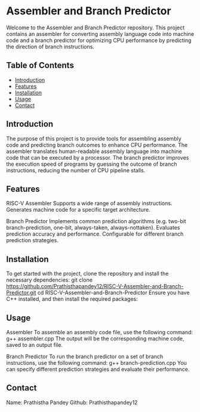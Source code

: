 # Assembler and Branch Predictor

Welcome to the Assembler and Branch Predictor repository. This project contains an assembler for converting assembly language code into machine code and a branch predictor for optimizing CPU performance by predicting the direction of branch instructions.

## Table of Contents
- [Introduction](#introduction)
- [Features](#features)
- [Installation](#Installation)
- [Usage](#Usage)
- [Contact](#contact)


## Introduction
The purpose of this project is to provide tools for assembling assembly code and predicting branch outcomes to enhance CPU performance. The assembler translates human-readable assembly language into machine code that can be executed by a processor. The branch predictor improves the execution speed of programs by guessing the outcome of branch instructions, reducing the number of CPU pipeline stalls.

## Features
RISC-V Assembler
Supports a wide range of assembly instructions.
Generates machine code for a specific target architecture.

Branch Predictor
Implements common prediction algorithms (e.g. two-bit branch-prediction, one-bit, always-taken, always-nottaken).
Evaluates prediction accuracy and performance.
Configurable for different branch prediction strategies.

## Installation
To get started with the project, clone the repository and install the necessary dependencies:
git clone https://github.com/Prathisthapandey12/RISC-V-Assembler-and-Branch-Predictor.git
cd RISC-V-Assembler-and-Branch-Predictor
Ensure you have C++ installed, and then install the required packages:

## Usage
Assembler
To assemble an assembly code file, use the following command:
g++ assembler.cpp
The output will be the corresponding machine code, saved to an output file.

Branch Predictor
To run the branch predictor on a set of branch instructions, use the following command:
g++ branch-prediction.cpp
You can specify different prediction strategies and evaluate their performance.

## Contact
Name: Prathistha Pandey
Github: Prathisthapandey12

